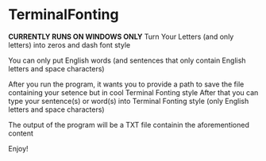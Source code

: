 # TerminalFonting
**CURRENTLY RUNS ON WINDOWS ONLY**
Turn Your Letters (and only letters) into zeros and dash font style

You can only put English words (and sentences that only contain English letters and space characters)

After you run the program, it wants you to provide a path to save the file containing your setence but in cool Terminal Fonting style
After that you can type your sentence(s) or word(s) into Terminal Fonting style (only English letters and space characters)

The output of the program will be a TXT file containin the aforementioned content

Enjoy!
